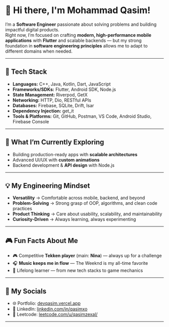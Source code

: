 # 👋 Hi there, I'm Mohammad Qasim!  

I’m a **Software Engineer** passionate about solving problems and building impactful digital products.  
Right now, I’m focused on crafting **modern, high-performance mobile applications** with **Flutter** and scalable backends — but my strong foundation in **software engineering principles** allows me to adapt to different domains when needed.  

---

## 🚀 Tech Stack  

- **Languages:** C++, Java, Kotlin, Dart, JavaScript  
- **Frameworks/SDKs:** Flutter, Android SDK, Node.js  
- **State Management:** Riverpod, GetX  
- **Networking:** HTTP, Dio, RESTful APIs  
- **Databases:** Firebase, SQLite, Drift, Isar  
- **Dependency Injection:** get_it  
- **Tools & Platforms:** Git, GitHub, Postman, VS Code, Android Studio, Firebase Console  

---

## 🌱 What I’m Currently Exploring  
- Building production-ready apps with **scalable architectures**  
- Advanced UI/UX with **custom animations**  
- Backend development & **API design** with Node.js  

---

## 💡 My Engineering Mindset  
- **Versatility** → Comfortable across mobile, backend, and beyond  
- **Problem-Solving** → Strong grasp of OOP, algorithms, and clean code practices  
- **Product Thinking** → Care about usability, scalability, and maintainability  
- **Curiosity-Driven** → Always learning, always experimenting  

---

## 🎮 Fun Facts About Me  
- 🎮 Competitive **Tekken player** (main: **Nina**) — always up for a challenge  
- 🎧 **Music keeps me in flow** — The Weeknd is my all-time favorite  
- 🧠 Lifelong learner — from new tech stacks to game mechanics  

---

## 🧑 My Socials  
- 🌐 Portfolio: [devqasim.vercel.app](https://devqasim.vercel.app)  
- 💼 LinkedIn: [linkedin.com/in/qasimxo](https://www.linkedin.com/in/qasimxo/)  
- 🧩 Leetcode: [leetcode.com/u/qasimzexal/](https://leetcode.com/u/qasimzexal/)  

---

